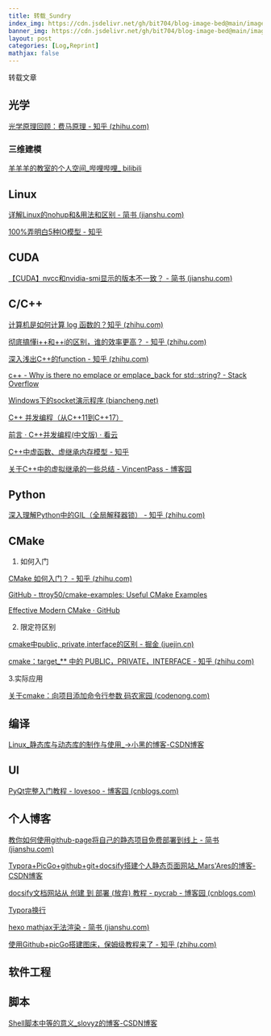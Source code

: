 ```yaml
---
title: 转载_Sundry
index_img: https://cdn.jsdelivr.net/gh/bit704/blog-image-bed@main/image/2022-09-18-转载_Sundry.jfif
banner_img: https://cdn.jsdelivr.net/gh/bit704/blog-image-bed@main/image/2022-09-18-转载_Sundry.jfif
layout: post
categories: [Log,Reprint]
mathjax: false
---
```


转载文章

<!-- more -->

## 光学

[光学原理回顾：费马原理 - 知乎 (zhihu.com)](https://zhuanlan.zhihu.com/p/339379757)

### 三维建模

[羊羊羊的教室的个人空间_哔哩哔哩_ bilibili](https://space.bilibili.com/299275195/channel/seriesdetail?sid=338965)

## Linux

[详解Linux的nohup和&用法和区别 - 简书 (jianshu.com)](https://www.jianshu.com/p/93a45927f013)

[100%弄明白5种IO模型 - 知乎](https://zhuanlan.zhihu.com/p/115912936)

## CUDA

[【CUDA】nvcc和nvidia-smi显示的版本不一致？ - 简书 (jianshu.com)](https://www.jianshu.com/p/eb5335708f2a)

## C/C++

[ 计算机是如何计算 log 函数的？知乎 (zhihu.com)](https://www.zhihu.com/question/333371020/answer/1686069171?utm_source=qq&utm_medium=social&utm_oi=894894351451328512)

[彻底搞懂i++和++i的区别，谁的效率更高？ - 知乎 (zhihu.com)](https://zhuanlan.zhihu.com/p/391942337)

[深入浅出C++的function - 知乎 (zhihu.com)](https://zhuanlan.zhihu.com/p/161356621)

[c++ - Why is there no emplace or emplace_back for std::string? - Stack Overflow](https://stackoverflow.com/questions/60532890/why-is-there-no-emplace-or-emplace-back-for-stdstring)

[Windows下的socket演示程序 (biancheng.net)](http://c.biancheng.net/view/2129.html)

[C++ 并发编程（从C++11到C++17）](https://paul.pub/cpp-concurrency/)

[前言 · C++并发编程(中文版) · 看云](https://www.kancloud.cn/jxm_zn/cpp_concurrency_in_action/264949)

[C++中虚函数、虚继承内存模型 - 知乎](https://zhuanlan.zhihu.com/p/41309205)

[关于C++中的虚拟继承的一些总结 - VincentPass - 博客园](https://www.cnblogs.com/BeyondAnyTime/archive/2012/06/05/2537451.html)

## Python

[深入理解Python中的GIL（全局解释器锁） - 知乎 (zhihu.com)](https://zhuanlan.zhihu.com/p/75780308)

## CMake

1. 如何入门

[CMake 如何入门？ - 知乎 (zhihu.com)](https://www.zhihu.com/question/58949190/answer/999701073)

[GitHub - ttroy50/cmake-examples: Useful CMake Examples](https://github.com/ttroy50/cmake-examples)

[Effective Modern CMake · GitHub](https://gist.github.com/mbinna/c61dbb39bca0e4fb7d1f73b0d66a4fd1)

2. 限定符区别

[cmake中public, private,interface的区别 - 掘金 (juejin.cn)](https://juejin.cn/post/6999914423510892558)

[cmake：target_** 中的 PUBLIC，PRIVATE，INTERFACE - 知乎 (zhihu.com)](https://zhuanlan.zhihu.com/p/82244559)

3.实际应用

[关于cmake：向项目添加命令行参数  码农家园 (codenong.com)](https://www.codenong.com/30104520/)

## 编译

[Linux_静态库与动态库的制作与使用_->小黑的博客-CSDN博客](https://blog.csdn.net/weixin_45157820/article/details/115789297)

## UI

[PyQt完整入门教程 - lovesoo - 博客园 (cnblogs.com)](https://www.cnblogs.com/lovesoo/p/12491361.html)

## 个人博客

[教你如何使用github-page将自己的静态项目免费部署到线上 - 简书 (jianshu.com)](https://www.jianshu.com/p/48c1413b7cbf)

[Typora+PicGo+github+git+docsify搭建个人静态页面网站_Mars'Ares的博客-CSDN博客](https://blog.csdn.net/qq_22211217/article/details/121480965)

[docsify文档网站从 创建 到 部署 (放弃) 教程 - pycrab - 博客园 (cnblogs.com)](https://www.cnblogs.com/pycrab/p/13670516.html)

[Typora换行](https://ganzhixiong.com/p/fcbdca0f/)

[hexo mathjax无法渲染 - 简书 (jianshu.com)](https://www.jianshu.com/p/d43535c17ce2)

[使用Github+picGo搭建图床，保姆级教程来了 - 知乎 (zhihu.com)](https://zhuanlan.zhihu.com/p/489236769)

## 软件工程





## 脚本

[Shell脚本中等的意义_slovyz的博客-CSDN博客](https://blog.csdn.net/slovyz/article/details/47400107)
